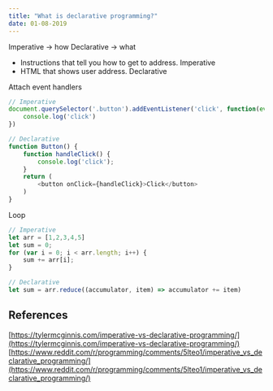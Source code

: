 ```yaml
---
title: "What is declarative programming?"
date: 01-08-2019
---
```


Imperative -> how
Declarative -> what

- Instructions that tell you how to get to address. Imperative
- HTML that shows user address. Declarative

Attach event handlers

```js
// Imperative
document.querySelector('.button').addEventListener('click', function(event) {
    console.log('click')
})

// Declarative
function Button() {
    function handleClick() {
        console.log('click');
    }
    return (
        <button onClick={handleClick}>Click</button>
    )
}
```

Loop

```js
// Imperative
let arr = [1,2,3,4,5]
let sum = 0;
for (var i = 0; i < arr.length; i++) {
    sum += arr[i];
}

// Declarative
let sum = arr.reduce((accumulator, item) => accumulator += item)
```


## References

[https://tylermcginnis.com/imperative-vs-declarative-programming/](https://tylermcginnis.com/imperative-vs-declarative-programming/)
[https://www.reddit.com/r/programming/comments/5lteo1/imperative_vs_declarative_programming/](https://www.reddit.com/r/programming/comments/5lteo1/imperative_vs_declarative_programming/)